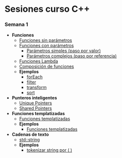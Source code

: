 # Sesiones curso C++

### Semana 1  
* **Funciones**
  * [Funciones sin parámetros](./temario/funciones/sinparams.md)
  * [Funciones con parámetros](./temario/funciones/conparams.md)
    * [Parámetros simples (paso por valor)](./temario/funciones/conparams.md)
    * [Parámetros complejos (paso por referencia)](./temario/funciones/conparams.md)
  * [Funciones Lambda](./temario/funciones/lambda.md)
  * [Composición de funciones](./temario/funciones/lambda.md)
  * **Ejemplos**
    * [forEach](./ejemplos/funciones/lambda/foreach/)
    * [filter](./ejemplos/funciones/composicion/filter/)
    * [transform](./ejemplos/funciones/composicion/transform/)
    * [sort](./ejemplos/funciones/composicion/sort/)  
* **Punteros inteligentes**
    * [Unique Pointers](./temario/smartpointers.md)
    * [Shared Pointers](./temario/smartpointersii.md)
* **Funciones templatizadas**
    * [Funciones templatizadas](temario/funcionestempl.md)
    * **Ejemplos**
      * [Funciones templatizadas](./ejemplos/funciones/composicion/sortWithTemplates/)
* **Cadenas de texto**
    * [std::string](./temario/datosstd/string.md)
    * **Ejemplos**
      * [tokenizar string por ( )](./ejemplos/string/)
